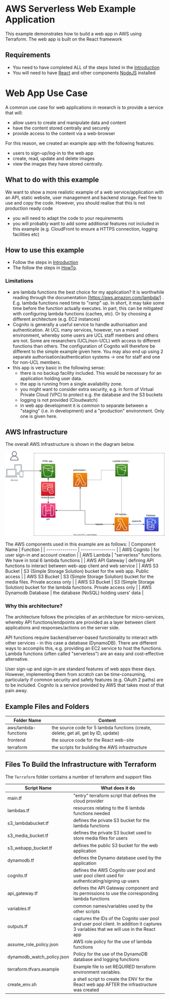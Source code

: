 # AWS Serverless Web Example Application

This example demonstrates how to build a web app in AWS using Terraform.
The web app is built on the React framework 

## Requirements
- You need to have completed ALL of the steps listed in the [Introduction](../Introduction.md)
- You will need to have [React](https://reactjs.org) and other components [NodeJS](https://nodejs.org/en/) installed

# Web App Use Case

A common use case for web applications in research is to provide a service that will:
- allow users to create and manipulate data and content
- have the content stored centrally and securely
- provide access to the content via a web-browser

For this reason, we created an example app with the following features:
- users to sign-up/log-in to the web app
- create, read, update and delete images
- view the images they have stored centrally.

## What to do with this example

We want to show a more realistic example of a web service/application with an API, static website, user management and backend storage.
Feel free to use and copy the code.
However, you should realise that this is not production ready code
- you will need to adapt the code to your requirements
- you will probably want to add some additional features not included in this example (e.g. CloudFront to ensure a HTTPS connection, logging facilities etc)


## How to use this example
- Follow the steps in [Introduction](../Introduction.md)
- The follow the steps in [HowTo](./HowTo.md). 

### Limitations

- are lambda functions the best choice for my application? It is worthwhile reading through the documentation [https://aws.amazon.com/lambda/] . E.g. lambda functions need time to "ramp" up. In short, it may take some time before the function actually executes. In part, this can be mitigated with configuring lambda functions (caches, etc). Or by choosing a different architecture (e.g. EC2 instances)
- Cognito is generally a useful service to handle authorisation and authentication. At UCL many services, however, run a mixed environment, whereby some users are UCL staff members and others are not. Some are researchers (UCL/non-UCL) with access to different functions than others. The configuration of Cognito will therefore be different to the simple example given here. You may also end up using 2 separate authorisation/authentication systems -> one for staff and one for non-UCL members.
- this app is very basic in the following sense:
   - there is no backup facility included. This would be necessary for an application holding user data. 
   - the app is running from a single availability zone. 
   - you might want to consider extra security, e.g. in form of Virtual Private Cloud (VPC) to protect e.g. the database and the S3 buckets
   - logging is not provided (Cloudwatch)
   - in web app development it is common to separate between a "staging" (i.e. in development) and a "production" environment. Only one is given here.

## AWS Infrastructure

The overall AWS infrastructure is shown in the diagram below.

![Serverless App Architecture](./ServerlessApp.svg)

The AWS components used in this example are as follows:
| Component Name | Function |
| --------------- | ----------------- |
| AWS Cognito | for user sign-in and account creation |
| AWS Lambda | "serverless" functions. We have in total 6 lambda functions | 
| AWS API Gateway | defining API functions to interact between web-app client and web service |
| AWS S3 Bucket | S3 (Simple Storage Solution) bucket for the web app. Public access |
| AWS S3 Bucket | S3 (Simple Storage Solution) bucket for the media files. Private access only |
| AWS S3 Bucket | S3 (Simple Storage Solution) bucket for the lambda functions. Private access only |
| AWS Dynamodb Database | the database (NoSQL) holding users' data |

### Why this architecture?
The architecture follows the principles of an architecture for micro-services, whereby API functions/endpoints are provided as a layer between client applications and responses/actions on the server side. 

API functions require backend/server-based functionality to interact with other services - in this case a database (DynamoDB).
There are different ways to accomplis this, e.g. providing an EC2 service to host the functions.
Lambda functions (often called "serverless") are an easy and cost-effective alternative. 

User sign-up and sign-in are standard features of web apps these days. However, implementing them from scratch can be time-consuming, particularly if 
common security and safety features (e.g. OAuth 2 paths) are to be included. Cognito is a service provided by AWS that takes most of that pain away. 


## Example Files and Folders

| Folder Name | Content |
| --------------- | ----------------- |
| aws/lambda-functions | the source code for 5 lambda functions (create, delete, get all, get by ID, update) |
| frontend | the source code for the React web-site |
| terraform | the scripts for building the AWS infrastructure |

## Files To Build the Infrastructure with Terraform

The ```Terraform``` folder contains a number of terraform and support files 

| Script Name | What does it do |
| --------------- | ----------------- |
| main.tf | "entry" terraform script that defines the cloud provider |
| lambdas.tf | resources relating to the 6 lambda functions needed |
| s3_lambdabucket.tf | defines the private S3 bucket for the lambda functions |
| s3_media_bucket.tf | defines the private S3 bucket used to store media files for users |
| s3_webapp_bucket.tf | defines the public S3 bucket for the web application |
| dynamodb.tf | defines the Dynamo database used by the application |
| cognito.tf | defines the AWS Cognito user pool and user pool client used for authenticating/signing up users |
| api_gateway.tf | defines the API Gateway component and its permissions to use the corresponding lambda functions | 
| variables.tf | common names/variables used by the other scripts |
| outputs.tf | captures the IDs of the Cognito user pool and user pool client. In addition it captures 3 variables that we will use in the React app |
| assume_role_policy.json | AWS role policy for the use of lambda functions |
| dynamodb_watch_policy.json | Policy for the use of the DynamoDB database and logging functions |
| terraform.tfvars.example | Example file to set REQUIRED terraform environment variables. | 
| create_env.sh | a shell script to create the ENV for the React web app AFTER the infrastructure was created |


